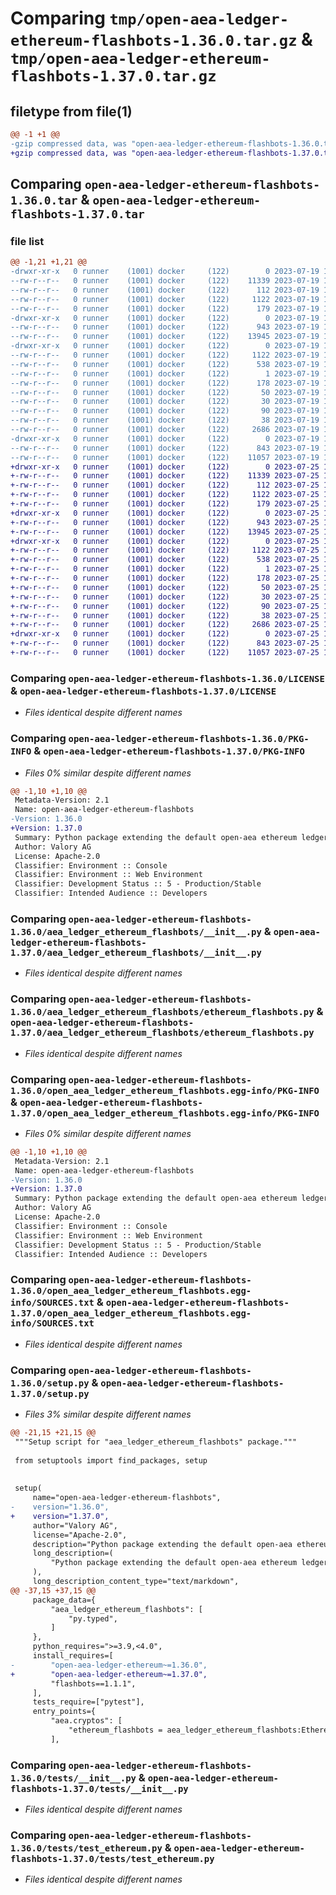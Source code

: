 # Comparing `tmp/open-aea-ledger-ethereum-flashbots-1.36.0.tar.gz` & `tmp/open-aea-ledger-ethereum-flashbots-1.37.0.tar.gz`

## filetype from file(1)

```diff
@@ -1 +1 @@
-gzip compressed data, was "open-aea-ledger-ethereum-flashbots-1.36.0.tar", last modified: Wed Jul 19 12:43:55 2023, max compression
+gzip compressed data, was "open-aea-ledger-ethereum-flashbots-1.37.0.tar", last modified: Tue Jul 25 13:41:16 2023, max compression
```

## Comparing `open-aea-ledger-ethereum-flashbots-1.36.0.tar` & `open-aea-ledger-ethereum-flashbots-1.37.0.tar`

### file list

```diff
@@ -1,21 +1,21 @@
-drwxr-xr-x   0 runner    (1001) docker     (122)        0 2023-07-19 12:43:55.377955 open-aea-ledger-ethereum-flashbots-1.36.0/
--rw-r--r--   0 runner    (1001) docker     (122)    11339 2023-07-19 12:43:04.000000 open-aea-ledger-ethereum-flashbots-1.36.0/LICENSE
--rw-r--r--   0 runner    (1001) docker     (122)      112 2023-07-19 12:43:04.000000 open-aea-ledger-ethereum-flashbots-1.36.0/MANIFEST.in
--rw-r--r--   0 runner    (1001) docker     (122)     1122 2023-07-19 12:43:55.377955 open-aea-ledger-ethereum-flashbots-1.36.0/PKG-INFO
--rw-r--r--   0 runner    (1001) docker     (122)      179 2023-07-19 12:43:04.000000 open-aea-ledger-ethereum-flashbots-1.36.0/README.md
-drwxr-xr-x   0 runner    (1001) docker     (122)        0 2023-07-19 12:43:55.373955 open-aea-ledger-ethereum-flashbots-1.36.0/aea_ledger_ethereum_flashbots/
--rw-r--r--   0 runner    (1001) docker     (122)      943 2023-07-19 12:43:04.000000 open-aea-ledger-ethereum-flashbots-1.36.0/aea_ledger_ethereum_flashbots/__init__.py
--rw-r--r--   0 runner    (1001) docker     (122)    13945 2023-07-19 12:43:04.000000 open-aea-ledger-ethereum-flashbots-1.36.0/aea_ledger_ethereum_flashbots/ethereum_flashbots.py
-drwxr-xr-x   0 runner    (1001) docker     (122)        0 2023-07-19 12:43:55.377955 open-aea-ledger-ethereum-flashbots-1.36.0/open_aea_ledger_ethereum_flashbots.egg-info/
--rw-r--r--   0 runner    (1001) docker     (122)     1122 2023-07-19 12:43:55.000000 open-aea-ledger-ethereum-flashbots-1.36.0/open_aea_ledger_ethereum_flashbots.egg-info/PKG-INFO
--rw-r--r--   0 runner    (1001) docker     (122)      538 2023-07-19 12:43:55.000000 open-aea-ledger-ethereum-flashbots-1.36.0/open_aea_ledger_ethereum_flashbots.egg-info/SOURCES.txt
--rw-r--r--   0 runner    (1001) docker     (122)        1 2023-07-19 12:43:55.000000 open-aea-ledger-ethereum-flashbots-1.36.0/open_aea_ledger_ethereum_flashbots.egg-info/dependency_links.txt
--rw-r--r--   0 runner    (1001) docker     (122)      178 2023-07-19 12:43:55.000000 open-aea-ledger-ethereum-flashbots-1.36.0/open_aea_ledger_ethereum_flashbots.egg-info/entry_points.txt
--rw-r--r--   0 runner    (1001) docker     (122)       50 2023-07-19 12:43:55.000000 open-aea-ledger-ethereum-flashbots-1.36.0/open_aea_ledger_ethereum_flashbots.egg-info/requires.txt
--rw-r--r--   0 runner    (1001) docker     (122)       30 2023-07-19 12:43:55.000000 open-aea-ledger-ethereum-flashbots-1.36.0/open_aea_ledger_ethereum_flashbots.egg-info/top_level.txt
--rw-r--r--   0 runner    (1001) docker     (122)       90 2023-07-19 12:43:04.000000 open-aea-ledger-ethereum-flashbots-1.36.0/pyproject.toml
--rw-r--r--   0 runner    (1001) docker     (122)       38 2023-07-19 12:43:55.377955 open-aea-ledger-ethereum-flashbots-1.36.0/setup.cfg
--rw-r--r--   0 runner    (1001) docker     (122)     2686 2023-07-19 12:43:04.000000 open-aea-ledger-ethereum-flashbots-1.36.0/setup.py
-drwxr-xr-x   0 runner    (1001) docker     (122)        0 2023-07-19 12:43:55.377955 open-aea-ledger-ethereum-flashbots-1.36.0/tests/
--rw-r--r--   0 runner    (1001) docker     (122)      843 2023-07-19 12:43:04.000000 open-aea-ledger-ethereum-flashbots-1.36.0/tests/__init__.py
--rw-r--r--   0 runner    (1001) docker     (122)    11057 2023-07-19 12:43:04.000000 open-aea-ledger-ethereum-flashbots-1.36.0/tests/test_ethereum.py
+drwxr-xr-x   0 runner    (1001) docker     (122)        0 2023-07-25 13:41:16.660289 open-aea-ledger-ethereum-flashbots-1.37.0/
+-rw-r--r--   0 runner    (1001) docker     (122)    11339 2023-07-25 13:40:20.000000 open-aea-ledger-ethereum-flashbots-1.37.0/LICENSE
+-rw-r--r--   0 runner    (1001) docker     (122)      112 2023-07-25 13:40:20.000000 open-aea-ledger-ethereum-flashbots-1.37.0/MANIFEST.in
+-rw-r--r--   0 runner    (1001) docker     (122)     1122 2023-07-25 13:41:16.660289 open-aea-ledger-ethereum-flashbots-1.37.0/PKG-INFO
+-rw-r--r--   0 runner    (1001) docker     (122)      179 2023-07-25 13:40:20.000000 open-aea-ledger-ethereum-flashbots-1.37.0/README.md
+drwxr-xr-x   0 runner    (1001) docker     (122)        0 2023-07-25 13:41:16.656289 open-aea-ledger-ethereum-flashbots-1.37.0/aea_ledger_ethereum_flashbots/
+-rw-r--r--   0 runner    (1001) docker     (122)      943 2023-07-25 13:40:20.000000 open-aea-ledger-ethereum-flashbots-1.37.0/aea_ledger_ethereum_flashbots/__init__.py
+-rw-r--r--   0 runner    (1001) docker     (122)    13945 2023-07-25 13:40:20.000000 open-aea-ledger-ethereum-flashbots-1.37.0/aea_ledger_ethereum_flashbots/ethereum_flashbots.py
+drwxr-xr-x   0 runner    (1001) docker     (122)        0 2023-07-25 13:41:16.660289 open-aea-ledger-ethereum-flashbots-1.37.0/open_aea_ledger_ethereum_flashbots.egg-info/
+-rw-r--r--   0 runner    (1001) docker     (122)     1122 2023-07-25 13:41:16.000000 open-aea-ledger-ethereum-flashbots-1.37.0/open_aea_ledger_ethereum_flashbots.egg-info/PKG-INFO
+-rw-r--r--   0 runner    (1001) docker     (122)      538 2023-07-25 13:41:16.000000 open-aea-ledger-ethereum-flashbots-1.37.0/open_aea_ledger_ethereum_flashbots.egg-info/SOURCES.txt
+-rw-r--r--   0 runner    (1001) docker     (122)        1 2023-07-25 13:41:16.000000 open-aea-ledger-ethereum-flashbots-1.37.0/open_aea_ledger_ethereum_flashbots.egg-info/dependency_links.txt
+-rw-r--r--   0 runner    (1001) docker     (122)      178 2023-07-25 13:41:16.000000 open-aea-ledger-ethereum-flashbots-1.37.0/open_aea_ledger_ethereum_flashbots.egg-info/entry_points.txt
+-rw-r--r--   0 runner    (1001) docker     (122)       50 2023-07-25 13:41:16.000000 open-aea-ledger-ethereum-flashbots-1.37.0/open_aea_ledger_ethereum_flashbots.egg-info/requires.txt
+-rw-r--r--   0 runner    (1001) docker     (122)       30 2023-07-25 13:41:16.000000 open-aea-ledger-ethereum-flashbots-1.37.0/open_aea_ledger_ethereum_flashbots.egg-info/top_level.txt
+-rw-r--r--   0 runner    (1001) docker     (122)       90 2023-07-25 13:40:20.000000 open-aea-ledger-ethereum-flashbots-1.37.0/pyproject.toml
+-rw-r--r--   0 runner    (1001) docker     (122)       38 2023-07-25 13:41:16.664290 open-aea-ledger-ethereum-flashbots-1.37.0/setup.cfg
+-rw-r--r--   0 runner    (1001) docker     (122)     2686 2023-07-25 13:40:20.000000 open-aea-ledger-ethereum-flashbots-1.37.0/setup.py
+drwxr-xr-x   0 runner    (1001) docker     (122)        0 2023-07-25 13:41:16.660289 open-aea-ledger-ethereum-flashbots-1.37.0/tests/
+-rw-r--r--   0 runner    (1001) docker     (122)      843 2023-07-25 13:40:20.000000 open-aea-ledger-ethereum-flashbots-1.37.0/tests/__init__.py
+-rw-r--r--   0 runner    (1001) docker     (122)    11057 2023-07-25 13:40:20.000000 open-aea-ledger-ethereum-flashbots-1.37.0/tests/test_ethereum.py
```

### Comparing `open-aea-ledger-ethereum-flashbots-1.36.0/LICENSE` & `open-aea-ledger-ethereum-flashbots-1.37.0/LICENSE`

 * *Files identical despite different names*

### Comparing `open-aea-ledger-ethereum-flashbots-1.36.0/PKG-INFO` & `open-aea-ledger-ethereum-flashbots-1.37.0/PKG-INFO`

 * *Files 0% similar despite different names*

```diff
@@ -1,10 +1,10 @@
 Metadata-Version: 2.1
 Name: open-aea-ledger-ethereum-flashbots
-Version: 1.36.0
+Version: 1.37.0
 Summary: Python package extending the default open-aea ethereum ledger plugin to add support for flashbots.
 Author: Valory AG
 License: Apache-2.0
 Classifier: Environment :: Console
 Classifier: Environment :: Web Environment
 Classifier: Development Status :: 5 - Production/Stable
 Classifier: Intended Audience :: Developers
```

### Comparing `open-aea-ledger-ethereum-flashbots-1.36.0/aea_ledger_ethereum_flashbots/__init__.py` & `open-aea-ledger-ethereum-flashbots-1.37.0/aea_ledger_ethereum_flashbots/__init__.py`

 * *Files identical despite different names*

### Comparing `open-aea-ledger-ethereum-flashbots-1.36.0/aea_ledger_ethereum_flashbots/ethereum_flashbots.py` & `open-aea-ledger-ethereum-flashbots-1.37.0/aea_ledger_ethereum_flashbots/ethereum_flashbots.py`

 * *Files identical despite different names*

### Comparing `open-aea-ledger-ethereum-flashbots-1.36.0/open_aea_ledger_ethereum_flashbots.egg-info/PKG-INFO` & `open-aea-ledger-ethereum-flashbots-1.37.0/open_aea_ledger_ethereum_flashbots.egg-info/PKG-INFO`

 * *Files 0% similar despite different names*

```diff
@@ -1,10 +1,10 @@
 Metadata-Version: 2.1
 Name: open-aea-ledger-ethereum-flashbots
-Version: 1.36.0
+Version: 1.37.0
 Summary: Python package extending the default open-aea ethereum ledger plugin to add support for flashbots.
 Author: Valory AG
 License: Apache-2.0
 Classifier: Environment :: Console
 Classifier: Environment :: Web Environment
 Classifier: Development Status :: 5 - Production/Stable
 Classifier: Intended Audience :: Developers
```

### Comparing `open-aea-ledger-ethereum-flashbots-1.36.0/open_aea_ledger_ethereum_flashbots.egg-info/SOURCES.txt` & `open-aea-ledger-ethereum-flashbots-1.37.0/open_aea_ledger_ethereum_flashbots.egg-info/SOURCES.txt`

 * *Files identical despite different names*

### Comparing `open-aea-ledger-ethereum-flashbots-1.36.0/setup.py` & `open-aea-ledger-ethereum-flashbots-1.37.0/setup.py`

 * *Files 3% similar despite different names*

```diff
@@ -21,15 +21,15 @@
 """Setup script for "aea_ledger_ethereum_flashbots" package."""
 
 from setuptools import find_packages, setup
 
 
 setup(
     name="open-aea-ledger-ethereum-flashbots",
-    version="1.36.0",
+    version="1.37.0",
     author="Valory AG",
     license="Apache-2.0",
     description="Python package extending the default open-aea ethereum ledger plugin to add support for flashbots.",
     long_description=(
         "Python package extending the default open-aea ethereum ledger plugin to add support for flashbots."
     ),
     long_description_content_type="text/markdown",
@@ -37,15 +37,15 @@
     package_data={
         "aea_ledger_ethereum_flashbots": [
             "py.typed",
         ]
     },
     python_requires=">=3.9,<4.0",
     install_requires=[
-        "open-aea-ledger-ethereum~=1.36.0",
+        "open-aea-ledger-ethereum~=1.37.0",
         "flashbots==1.1.1",
     ],
     tests_require=["pytest"],
     entry_points={
         "aea.cryptos": [
             "ethereum_flashbots = aea_ledger_ethereum_flashbots:EthereumFlashbotCrypto"
         ],
```

### Comparing `open-aea-ledger-ethereum-flashbots-1.36.0/tests/__init__.py` & `open-aea-ledger-ethereum-flashbots-1.37.0/tests/__init__.py`

 * *Files identical despite different names*

### Comparing `open-aea-ledger-ethereum-flashbots-1.36.0/tests/test_ethereum.py` & `open-aea-ledger-ethereum-flashbots-1.37.0/tests/test_ethereum.py`

 * *Files identical despite different names*

